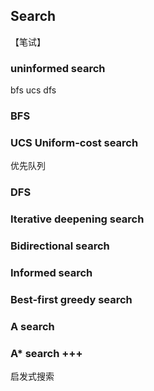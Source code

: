 ## Search

【笔试】

### uninformed search

bfs ucs dfs 

### BFS

### UCS  Uniform-cost search

优先队列

### DFS

### Iterative deepening search

### Bidirectional search

### Informed search

### Best-first greedy search

###  A search

### A* search +++

启发式搜索




